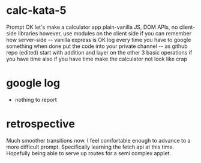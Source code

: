 # calc-kata-5
Prompt  OK let's make a calculator app plain-vanilla JS, DOM APIs, no client-side libraries  however, use modules on the client side if you can remember how server-side -- vanilla express is OK log every time you have to google something when done put the code into your private channel -- as github repo (edited) start with addition and layer on the other 3 basic operations if you have time also if you have time make the calculator not look like crap

# google log
- nothing to report

# retrospective
Much smoother transitions now.  I feel comfortable enough to advance to a more difficult prompt. Specifically learning the fetch api at this time.  Hopefully being able to serve up routes for a semi complex applet.